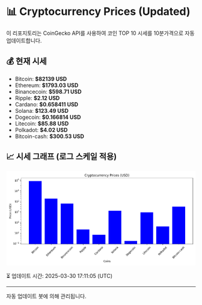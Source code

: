 
# 📊 Cryptocurrency Prices (Updated)

이 리포지토리는 CoinGecko API를 사용하여 코인 TOP 10 시세를 10분가격으로 자동 업데이트합니다.

## 💰 현재 시세
- Bitcoin: **$82139 USD**
- Ethereum: **$1793.03 USD**
- Binancecoin: **$598.71 USD**
- Ripple: **$2.12 USD**
- Cardano: **$0.658411 USD**
- Solana: **$123.49 USD**
- Dogecoin: **$0.166814 USD**
- Litecoin: **$85.88 USD**
- Polkadot: **$4.02 USD**
- Bitcoin-cash: **$300.53 USD**

## 📈 시세 그래프 (로그 스케일 적용)
![Crypto Prices](crypto_prices.png)

⏳ 업데이트 시간: 2025-03-30 17:11:05 (UTC)

---
자동 업데이트 봇에 의해 관리됩니다.
